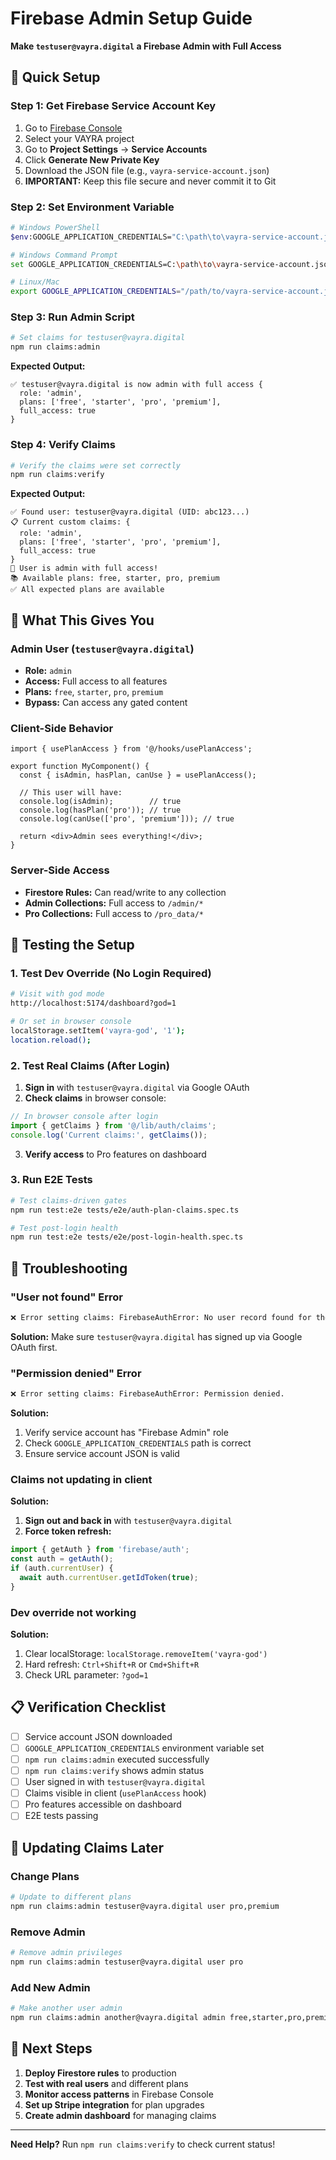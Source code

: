 # Firebase Admin Setup Guide

**Make `testuser@vayra.digital` a Firebase Admin with Full Access**

## 🚀 Quick Setup

### **Step 1: Get Firebase Service Account Key**

1. Go to [Firebase Console](https://console.firebase.google.com/)
2. Select your VAYRA project
3. Go to **Project Settings** → **Service Accounts**
4. Click **Generate New Private Key**
5. Download the JSON file (e.g., `vayra-service-account.json`)
6. **IMPORTANT:** Keep this file secure and never commit it to Git

### **Step 2: Set Environment Variable**

```bash
# Windows PowerShell
$env:GOOGLE_APPLICATION_CREDENTIALS="C:\path\to\vayra-service-account.json"

# Windows Command Prompt
set GOOGLE_APPLICATION_CREDENTIALS=C:\path\to\vayra-service-account.json

# Linux/Mac
export GOOGLE_APPLICATION_CREDENTIALS="/path/to/vayra-service-account.json"
```

### **Step 3: Run Admin Script**

```bash
# Set claims for testuser@vayra.digital
npm run claims:admin
```

**Expected Output:**
```
✅ testuser@vayra.digital is now admin with full access {
  role: 'admin',
  plans: ['free', 'starter', 'pro', 'premium'],
  full_access: true
}
```

### **Step 4: Verify Claims**

```bash
# Verify the claims were set correctly
npm run claims:verify
```

**Expected Output:**
```
✅ Found user: testuser@vayra.digital (UID: abc123...)
📋 Current custom claims: {
  role: 'admin',
  plans: ['free', 'starter', 'pro', 'premium'],
  full_access: true
}
🎉 User is admin with full access!
📚 Available plans: free, starter, pro, premium
✅ All expected plans are available
```

## 🔐 What This Gives You

### **Admin User (`testuser@vayra.digital`)**
- **Role:** `admin`
- **Access:** Full access to all features
- **Plans:** `free`, `starter`, `pro`, `premium`
- **Bypass:** Can access any gated content

### **Client-Side Behavior**
```tsx
import { usePlanAccess } from '@/hooks/usePlanAccess';

export function MyComponent() {
  const { isAdmin, hasPlan, canUse } = usePlanAccess();
  
  // This user will have:
  console.log(isAdmin);        // true
  console.log(hasPlan('pro')); // true
  console.log(canUse(['pro', 'premium'])); // true
  
  return <div>Admin sees everything!</div>;
}
```

### **Server-Side Access**
- **Firestore Rules:** Can read/write to any collection
- **Admin Collections:** Full access to `/admin/*`
- **Pro Collections:** Full access to `/pro_data/*`

## 🧪 Testing the Setup

### **1. Test Dev Override (No Login Required)**
```bash
# Visit with god mode
http://localhost:5174/dashboard?god=1

# Or set in browser console
localStorage.setItem('vayra-god', '1');
location.reload();
```

### **2. Test Real Claims (After Login)**
1. **Sign in** with `testuser@vayra.digital` via Google OAuth
2. **Check claims** in browser console:
```javascript
// In browser console after login
import { getClaims } from '@/lib/auth/claims';
console.log('Current claims:', getClaims());
```

3. **Verify access** to Pro features on dashboard

### **3. Run E2E Tests**
```bash
# Test claims-driven gates
npm run test:e2e tests/e2e/auth-plan-claims.spec.ts

# Test post-login health
npm run test:e2e tests/e2e/post-login-health.spec.ts
```

## 🚨 Troubleshooting

### **"User not found" Error**
```bash
❌ Error setting claims: FirebaseAuthError: No user record found for the given email.
```
**Solution:** Make sure `testuser@vayra.digital` has signed up via Google OAuth first.

### **"Permission denied" Error**
```bash
❌ Error setting claims: FirebaseAuthError: Permission denied.
```
**Solution:** 
1. Verify service account has "Firebase Admin" role
2. Check `GOOGLE_APPLICATION_CREDENTIALS` path is correct
3. Ensure service account JSON is valid

### **Claims not updating in client**
**Solution:**
1. **Sign out and back in** with `testuser@vayra.digital`
2. **Force token refresh:**
```javascript
import { getAuth } from 'firebase/auth';
const auth = getAuth();
if (auth.currentUser) {
  await auth.currentUser.getIdToken(true);
}
```

### **Dev override not working**
**Solution:**
1. Clear localStorage: `localStorage.removeItem('vayra-god')`
2. Hard refresh: `Ctrl+Shift+R` or `Cmd+Shift+R`
3. Check URL parameter: `?god=1`

## 📋 Verification Checklist

- [ ] Service account JSON downloaded
- [ ] `GOOGLE_APPLICATION_CREDENTIALS` environment variable set
- [ ] `npm run claims:admin` executed successfully
- [ ] `npm run claims:verify` shows admin status
- [ ] User signed in with `testuser@vayra.digital`
- [ ] Claims visible in client (`usePlanAccess` hook)
- [ ] Pro features accessible on dashboard
- [ ] E2E tests passing

## 🔄 Updating Claims Later

### **Change Plans**
```bash
# Update to different plans
npm run claims:admin testuser@vayra.digital user pro,premium
```

### **Remove Admin**
```bash
# Remove admin privileges
npm run claims:admin testuser@vayra.digital user pro
```

### **Add New Admin**
```bash
# Make another user admin
npm run claims:admin another@vayra.digital admin free,starter,pro,premium
```

## 🎯 Next Steps

1. **Deploy Firestore rules** to production
2. **Test with real users** and different plans
3. **Monitor access patterns** in Firebase Console
4. **Set up Stripe integration** for plan upgrades
5. **Create admin dashboard** for managing claims

---

**Need Help?** Run `npm run claims:verify` to check current status!
